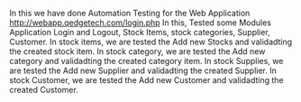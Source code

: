 In this we have done Automation Testing for the Web Application http://webapp.qedgetech.com/login.php 
In this, Tested some Modules Application Login and Logout, Stock Items, stock categories, Supplier, Customer.
In stock items, we are tested the Add new Stocks and validadting the created stock item.
In stock category, we are tested the Add new category and validadting the created category item.
In stock Supplies, we are tested the Add new Supplier and validadting the created Supplier.
In stock Customer, we are tested the Add new Customer and validadting the created Customer.
